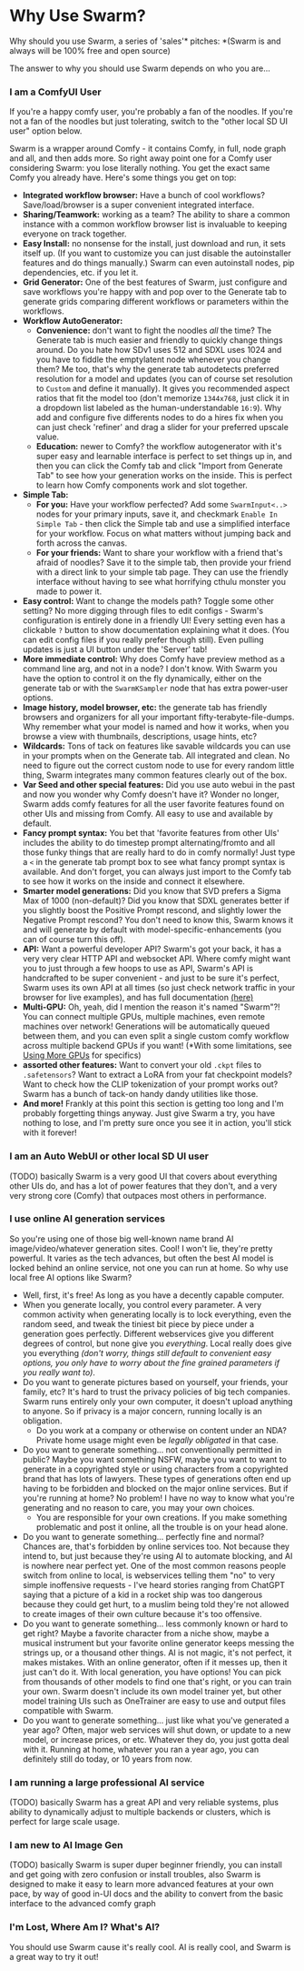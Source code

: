 # Why Use Swarm?

Why should you use Swarm, a series of 'sales'\* pitches:
\*(Swarm is and always will be 100% free and open source)

The answer to why you should use Swarm depends on who you are...

### I am a ComfyUI User

If you're a happy comfy user, you're probably a fan of the noodles. If you're not a fan of the noodles but just tolerating, switch to the "other local SD UI user" option below.

Swarm is a wrapper around Comfy - it contains Comfy, in full, node graph and all, and then adds more. So right away point one for a Comfy user considering Swarm: you lose literally nothing. You get the exact same Comfy you already have. Here's some things you get on top:
- **Integrated workflow browser:** Have a bunch of cool workflows? Save/load/browser is a super convenient integrated interface.
- **Sharing/Teamwork:** working as a team? The ability to share a common instance with a common workflow browser list is invaluable to keeping everyone on track together.
- **Easy Install:** no nonsense for the install, just download and run, it sets itself up. (If you want to customize you can just disable the autoinstaller features and do things manually.) Swarm can even autoinstall nodes, pip dependencies, etc. if you let it.
- **Grid Generator:** One of the best features of Swarm, just configure and save workflows you're happy with and pop over to the Generate tab to generate grids comparing different workflows or parameters within the workflows.
- **Workflow AutoGenerator:**
    - **Convenience:** don't want to fight the noodles *all* the time? The Generate tab is much easier and friendly to quickly change things around. Do you hate how SDv1 uses 512 and SDXL uses 1024 and you have to fiddle the emptylatent node whenever you change them? Me too, that's why the generate tab autodetects preferred resolution for a model and updates (you can of course set resolution to `Custom` and define it manually). It gives you recommended aspect ratios that fit the model too (don't memorize `1344x768`, just click it in a dropdown list labeled as the human-understandable `16:9`). Why add and configure five differents nodes to do a hires fix when you can just check 'refiner' and drag a slider for your preferred upscale value.
    - **Education:** newer to Comfy? the workflow autogenerator with it's super easy and learnable interface is perfect to set things up in, and then you can click the Comfy tab and click "Import from Generate Tab" to see how your generation works on the inside. This is perfect to learn how Comfy components work and slot together.
- **Simple Tab:**
    - **For you:** Have your workflow perfected? Add some `SwarmInput<..>` nodes for your primary inputs, save it, and checkmark `Enable In Simple Tab` - then click the Simple tab and use a simplified interface for your workflow. Focus on what matters without jumping back and forth across the canvas.
    - **For your friends:** Want to share your workflow with a friend that's afraid of noodles? Save it to the simple tab, then provide your friend with a direct link to your simple tab page. They can use the friendly interface without having to see what horrifying cthulu monster you made to power it.
- **Easy control:** Want to change the models path? Toggle some other setting? No more digging through files to edit configs - Swarm's configuration is entirely done in a friendly UI! Every setting even has a clickable `?` button to show documentation explaining what it does. (You can edit config files if you really prefer though still). Even pulling updates is just a UI button under the 'Server' tab!
- **More immediate control:** Why does Comfy have preview method as a command line arg, and not in a node? I don't know. With Swarm you have the option to control it on the fly dynamically, either on the generate tab or with the `SwarmKSampler` node that has extra power-user options.
- **Image history, model browser, etc:** the generate tab has friendly browsers and organizers for all your important fifty-terabyte-file-dumps. Why remember what your model is named and how it works, when you browse a view with thumbnails, descriptions, usage hints, etc?
- **Wildcards:** Tons of tack on features like savable wildcards you can use in your prompts when on the Generate tab. All integrated and clean. No need to figure out the correct custom node to use for every random little thing, Swarm integrates many common features clearly out of the box.
- **Var Seed and other special features:** Did you use auto webui in the past and now you wonder why Comfy doesn't have it? Wonder no longer, Swarm adds comfy features for all the user favorite features found on other UIs and missing from Comfy. All easy to use and available by default.
- **Fancy prompt syntax:** You bet that 'favorite features from other UIs' includes the ability to do timestep prompt alternating/fromto and all those funky things that are really hard to do in comfy normally! Just type a `<` in the generate tab prompt box to see what fancy prompt syntax is available. And don't forget, you can always just import to the Comfy tab to see how it works on the inside and connect it elsewhere.
- **Smarter model generations:** Did you know that SVD prefers a Sigma Max of 1000 (non-default)? Did you know that SDXL generates better if you slightly boost the Positive Prompt rescond, and slightly lower the Negative Prompt rescond? You don't need to know this, Swarm knows it and will generate by default with model-specific-enhancements (you can of course turn this off).
- **API:** Want a powerful developer API? Swarm's got your back, it has a very very clear HTTP API and websocket API. Where comfy might want you to just through a few hoops to use as API, Swarm's API is handcrafted to be super convenient - and just to be sure it's perfect, Swarm uses its own API at all times (so just check network traffic in your browser for live examples), and has full documentation [(here)](/docs/API.md)
- **Multi-GPU:** Oh, yeah, did I mention the reason it's named "Swarm"?! You can connect multiple GPUs, multiple machines, even remote machines over network! Generations will be automatically queued between them, and you can even split a single custom comfy workflow across multiple backend GPUs if you want! (*With some limitations, see [Using More GPUs](/docs/Using%20More%20GPUs.md) for specifics)
- **assorted other features:** Want to convert your old `.ckpt` files to `.safetensors`? Want to extract a LoRA from your fat checkpoint models? Want to check how the CLIP tokenization of your prompt works out? Swarm has a bunch of tack-on handy dandy utilities like those.
- **And more!** Frankly at this point this section is getting too long and I'm probably forgetting things anyway. Just give Swarm a try, you have nothing to lose, and I'm pretty sure once you see it in action, you'll stick with it forever!

### I am an Auto WebUI or other local SD UI user

(TODO) basically Swarm is a very good UI that covers about everything other UIs do, and has a lot of power features that they don't, and a very very strong core (Comfy) that outpaces most others in performance.

### I use online AI generation services

So you're using one of those big well-known name brand AI image/video/whatever generation sites. Cool! I won't lie, they're pretty powerful. It varies as the tech advances, but often the best AI model is locked behind an online service, not one you can run at home. So why use local free AI options like Swarm?
- Well, first, it's free! As long as you have a decently capable computer.
- When you generate locally, you control every parameter. A very common activity when generating locally is to lock everything, even the random seed, and tweak the tiniest bit piece by piece under a generation goes perfectly. Different webservices give you different degrees of control, but none give you *everything*. Local really does give you everything *(don't worry, things still default to convenient easy options, you only have to worry about the fine grained parameters if you really want to)*.
- Do you want to generate pictures based on yourself, your friends, your family, etc? It's hard to trust the privacy policies of big tech companies. Swarm runs entirely only your own computer, it doesn't upload anything to anyone. So if privacy is a major concern, running locally is an obligation.
    - Do you work at a company or otherwise on content under an NDA? Private home usage might even be *legally obligated* in that case.
- Do you want to generate something... not conventionally permitted in public? Maybe you want something NSFW, maybe you want to want to generate in a copyrighted style or using characters from a copyrighted brand that has lots of lawyers. These types of generations often end up having to be forbidden and blocked on the major online services. But if you're running at home? No problem! I have no way to know what you're generating and no reason to care, you may your own choices.
    - You are responsible for your own creations. If you make something problematic and post it online, all the trouble is on your head alone.
- Do you want to generate something... perfectly fine and normal? Chances are, that's forbidden by online services too. Not because they intend to, but just because they're using AI to automate blocking, and AI is nowhere near perfect yet. One of the most common reasons people switch from online to local, is webservices telling them "no" to very simple inoffensive requests - I've heard stories ranging from ChatGPT saying that a picture of a kid in a rocket ship was too dangerous because they could get hurt, to a muslim being told they're not allowed to create images of their own culture because it's too offensive.
- Do you want to generate something... less commonly known or hard to get right? Maybe a favorite character from a niche show, maybe a musical instrument but your favorite online generator keeps messing the strings up, or a thousand other things. AI is not magic, it's not perfect, it makes mistakes. With an online generator, often if it messes up, then it just can't do it. With local generation, you have options! You can pick from thousands of other models to find one that's right, or you can train your own. Swarm doesn't include its own model trainer yet, but other model training UIs such as OneTrainer are easy to use and output files compatible with Swarm.
- Do you want to generate something... just like what you've generated a year ago? Often, major web services will shut down, or update to a new model, or increase prices, or etc. Whatever they do, you just gotta deal with it. Running at home, whatever you ran a year ago, you can definitely still do today, or 10 years from now.

### I am running a large professional AI service

(TODO) basically Swarm has a great API and very reliable systems, plus ability to dynamically adjust to multiple backends or clusters, which is perfect for large scale usage.

### I am new to AI Image Gen

(TODO) basically Swarm is super duper beginner friendly, you can install and get going with zero confusion or install troubles, also Swarm is designed to make it easy to learn more advanced features at your own pace, by way of good in-UI docs and the ability to convert from the basic interface to the advanced comfy graph

### I'm Lost, Where Am I? What's AI?

You should use Swarm cause it's really cool. AI is really cool, and Swarm is a great way to try it out!

